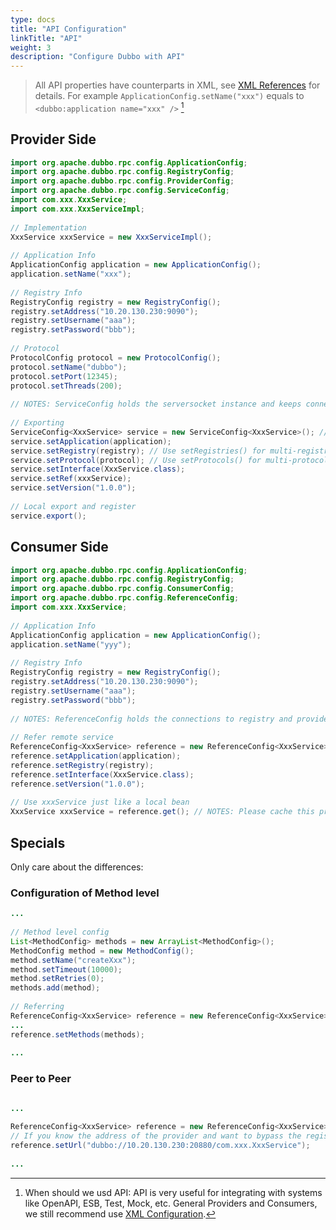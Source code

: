 ```yaml
---
type: docs
title: "API Configuration"
linkTitle: "API"
weight: 3
description: "Configure Dubbo with API"
---
```


> All API properties have counterparts in XML, see [XML References](../../references/xml/introduction) for details. For example `ApplicationConfig.setName("xxx")` equals to  `<dubbo:application name="xxx" />`  [^1]


## Provider Side

```java
import org.apache.dubbo.rpc.config.ApplicationConfig;
import org.apache.dubbo.rpc.config.RegistryConfig;
import org.apache.dubbo.rpc.config.ProviderConfig;
import org.apache.dubbo.rpc.config.ServiceConfig;
import com.xxx.XxxService;
import com.xxx.XxxServiceImpl;
 
// Implementation
XxxService xxxService = new XxxServiceImpl();
 
// Application Info
ApplicationConfig application = new ApplicationConfig();
application.setName("xxx");
 
// Registry Info
RegistryConfig registry = new RegistryConfig();
registry.setAddress("10.20.130.230:9090");
registry.setUsername("aaa");
registry.setPassword("bbb");
 
// Protocol
ProtocolConfig protocol = new ProtocolConfig();
protocol.setName("dubbo");
protocol.setPort(12345);
protocol.setThreads(200);
 
// NOTES: ServiceConfig holds the serversocket instance and keeps connections to registry, please cache it for performance.
 
// Exporting
ServiceConfig<XxxService> service = new ServiceConfig<XxxService>(); // In case of memory leak, please cache.
service.setApplication(application);
service.setRegistry(registry); // Use setRegistries() for multi-registry case
service.setProtocol(protocol); // Use setProtocols() for multi-protocol case
service.setInterface(XxxService.class);
service.setRef(xxxService);
service.setVersion("1.0.0");
 
// Local export and register
service.export();
```

## Consumer Side

```java
import org.apache.dubbo.rpc.config.ApplicationConfig;
import org.apache.dubbo.rpc.config.RegistryConfig;
import org.apache.dubbo.rpc.config.ConsumerConfig;
import org.apache.dubbo.rpc.config.ReferenceConfig;
import com.xxx.XxxService;
 
// Application Info
ApplicationConfig application = new ApplicationConfig();
application.setName("yyy");
 
// Registry Info
RegistryConfig registry = new RegistryConfig();
registry.setAddress("10.20.130.230:9090");
registry.setUsername("aaa");
registry.setPassword("bbb");
 
// NOTES: ReferenceConfig holds the connections to registry and providers, please cache it for performance.
 
// Refer remote service
ReferenceConfig<XxxService> reference = new ReferenceConfig<XxxService>(); // In case of memory leak, please cache.
reference.setApplication(application);
reference.setRegistry(registry); 
reference.setInterface(XxxService.class);
reference.setVersion("1.0.0");
 
// Use xxxService just like a local bean
XxxService xxxService = reference.get(); // NOTES: Please cache this proxy instance.
```

## Specials

Only care about the differences:

### Configuration of Method level

```java
...
 
// Method level config
List<MethodConfig> methods = new ArrayList<MethodConfig>();
MethodConfig method = new MethodConfig();
method.setName("createXxx");
method.setTimeout(10000);
method.setRetries(0);
methods.add(method);
 
// Referring
ReferenceConfig<XxxService> reference = new ReferenceConfig<XxxService>();
...
reference.setMethods(methods); 
 
...
```

### Peer to Peer

```java

...
 
ReferenceConfig<XxxService> reference = new ReferenceConfig<XxxService>(); 
// If you know the address of the provider and want to bypass the registry, use `reference.setUrl()` to specify the provider directly. Refer [How to Invoke a specific provider](../demos/explicit-target.md) for details.
reference.setUrl("dubbo://10.20.130.230:20880/com.xxx.XxxService"); 
 
...
```


[^1]: When should we usd API: API is very useful for integrating with systems like OpenAPI, ESB, Test, Mock, etc. General Providers and Consumers, we still recommend use [XML Configuration](../xml).
